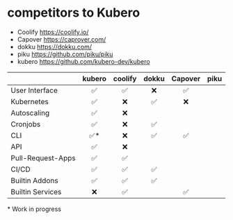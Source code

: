 # competitors to Kubero

- Coolify https://coolify.io/
- Capover https://caprover.com/
- dokku https://dokku.com/
- piku https://github.com/piku/piku
- kubero https://github.com/kubero-dev/kubero

|                   | kubero              | coolify            | dokku              | Capover            | piku               |
|-------------------|:-------------------:|:------------------:|:------------------:|:------------------:|:------------------:|
| User Interface    | :white_check_mark:  | :white_check_mark: | :x:                | :white_check_mark: |                    |
| Kubernetes        | :white_check_mark:  | :x:                | :white_check_mark: | :x:                |                    |
| Autoscaling       | :white_check_mark:  | :x:                |                    |                    |                    |
| Cronjobs          | :white_check_mark:  | :x:                | :white_check_mark: |                    |                    |
| CLI               | :white_check_mark:* | :x:                | :white_check_mark: | :white_check_mark: |                    |
| API               | :white_check_mark:  | :x:                |                    |                    |                    |
| Pull-Request-Apps | :white_check_mark:  | :white_check_mark: |                    |                    |                    |
| CI/CD             | :white_check_mark:  | :white_check_mark: | :white_check_mark: |                    |                    |
| Builtin Addons    | :white_check_mark:  | :white_check_mark: | :white_check_mark: |                    |                    |
| Builtin Services  | :x:                 | :white_check_mark: |                    | :white_check_mark: |                    |


\* Work in progress